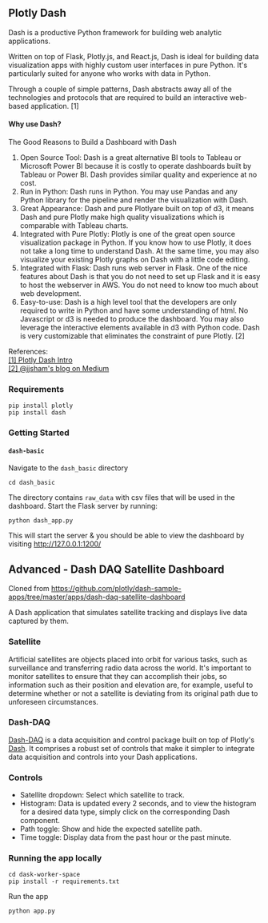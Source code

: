 ## Plotly Dash

Dash is a productive Python framework for building web analytic applications.

Written on top of Flask, Plotly.js, and React.js, Dash is ideal for building data visualization apps with highly custom user interfaces in pure Python. It's particularly suited for anyone who works with data in Python.

Through a couple of simple patterns, Dash abstracts away all of the technologies and protocols that are required to build an interactive web-based application. [1]

#### Why use Dash?

The Good Reasons to Build a Dashboard with Dash
1. Open Source Tool: Dash is a great alternative BI tools to Tableau or Microsoft Power BI because it is costly to operate dashboards built by Tableau or Power BI. Dash provides similar quality and experience at no cost.
2. Run in Python: Dash runs in Python. You may use Pandas and any Python library for the pipeline and render the visualization with Dash.
3. Great Appearance: Dash and pure Plotlyare built on top of d3, it means Dash and pure Plotly make high quality visualizations which is comparable with Tableau charts.
4. Integrated with Pure Plotly: Plotly is one of the great open source visualization package in Python. If you know how to use Plotly, it does not take a long time to understand Dash. At the same time, you may also visualize your existing Plotly graphs on Dash with a little code editing.
5. Integrated with Flask: Dash runs web server in Flask. One of the nice features about Dash is that you do not need to set up Flask and it is easy to host the webserver in AWS. You do not need to know too much about web development.
6. Easy-to-use: Dash is a high level tool that the developers are only required to write in Python and have some understanding of html. No Javascript or d3 is needed to produce the dashboard. You may also leverage the interactive elements available in d3 with Python code. Dash is very customizable that eliminates the constraint of pure Plotly. [2]


References: <br>
[[1] Plotly Dash Intro](https://dash.plotly.com/introduction) <br>
[[2] @jjsham's blog on Medium](https://medium.com/@jjsham/building-dashboard-using-plotly-dash-36bf94a1137)


### Requirements

```
pip install plotly
pip install dash
```

### Getting Started

#### `dash-basic`

Navigate to the `dash_basic` directory
```
cd dash_basic
```

The directory contains `raw_data` with csv files that will be used in the dashboard.
Start the Flask server by running:
```
python dash_app.py
```

This will start the server & you should be able to view the dashboard by visiting http://127.0.0.1:1200/


## Advanced - Dash DAQ Satellite Dashboard

Cloned from https://github.com/plotly/dash-sample-apps/tree/master/apps/dash-daq-satellite-dashboard

A Dash application that simulates satellite tracking and displays live data captured by them.

### Satellite

Artificial satellites are objects placed into orbit for various tasks, such as surveillance and transferring radio data
across the world. It's important to monitor satellites to ensure that they can accomplish their jobs, so information such as
their position and elevation are, for example, useful to determine whether or not a satellite is deviating from its original path
due to unforeseen circumstances.

### Dash-DAQ

[Dash-DAQ](http://dash-daq.netlify.com/#about) is a data acquisition and control package built on top of Plotly's
[Dash](https://plot.ly/products/dash/). It comprises a robust set of controls that make it simpler to integrate data
acquisition and controls into your Dash applications.


### Controls

- Satellite dropdown: Select which satellite to track.
- Histogram: Data is updated every 2 seconds, and to view the histogram for a desired data type, simply click on the
  corresponding Dash component.
- Path toggle: Show and hide the expected satellite path.
- Time toggle: Display data from the past hour or the past minute.

### Running the app locally
```
cd dask-worker-space
pip install -r requirements.txt
```

Run the app
```
python app.py
```
